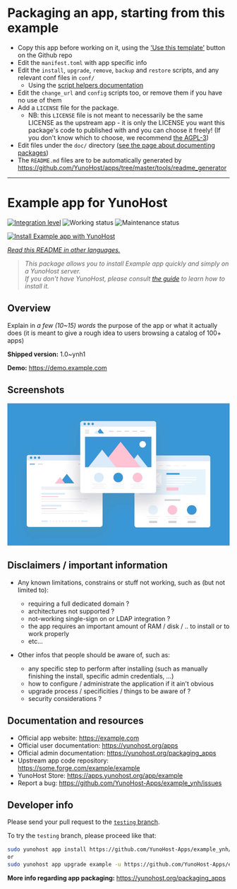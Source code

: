 # Packaging an app, starting from this example

- Copy this app before working on it, using the ['Use this template'](https://github.com/new?template_name=example_ynh&template_owner=YunoHost) button on the Github repo
- Edit the `manifest.toml` with app specific info
- Edit the `install`, `upgrade`, `remove`, `backup` and `restore` scripts, and any relevant conf files in `conf/`
  - Using the [script helpers documentation](https://yunohost.org/packaging_apps_helpers)
- Edit the `change_url` and `config` scripts too, or remove them if you have no use of them
- Add a `LICENSE` file for the package.
  - NB: this `LICENSE` file is not meant to necessarily be the same LICENSE as the upstream app - it is only the LICENSE you want this package's code to published with and you can choose it freely! (If you don't know which to choose, we recommend [the AGPL-3](https://www.gnu.org/licenses/agpl-3.0.txt))
- Edit files under the `doc/` directory ([see the page about documenting packages](https://yunohost.org/packaging_app_doc))
- The `README.md` files are to be automatically generated by <https://github.com/YunoHost/apps/tree/master/tools/readme_generator>

---
<!--
N.B.: This README was automatically generated by <https://github.com/YunoHost/apps/tree/master/tools/readme_generator>
It shall NOT be edited by hand.
-->

# Example app for YunoHost

[![Integration level](https://dash.yunohost.org/integration/example.svg)](https://dash.yunohost.org/appci/app/example) ![Working status](https://ci-apps.yunohost.org/ci/badges/example.status.svg) ![Maintenance status](https://ci-apps.yunohost.org/ci/badges/example.maintain.svg)

[![Install Example app with YunoHost](https://install-app.yunohost.org/install-with-yunohost.svg)](https://install-app.yunohost.org/?app=example)

*[Read this README in other languages.](./ALL_README.md)*

> *This package allows you to install Example app quickly and simply on a YunoHost server.*  
> *If you don't have YunoHost, please consult [the guide](https://yunohost.org/install) to learn how to install it.*

## Overview

Explain in *a few (10~15) words* the purpose of the app or what it actually does (it is meant to give a rough idea to users browsing a catalog of 100+ apps)

**Shipped version:** 1.0~ynh1

**Demo:** <https://demo.example.com>

## Screenshots

![Screenshot of Example app](./doc/screenshots/example.jpg)

## Disclaimers / important information

* Any known limitations, constrains or stuff not working, such as (but not limited to):
    * requiring a full dedicated domain ?
    * architectures not supported ?
    * not-working single-sign on or LDAP integration ?
    * the app requires an important amount of RAM / disk / .. to install or to work properly
    * etc...

* Other infos that people should be aware of, such as:
    * any specific step to perform after installing (such as manually finishing the install, specific admin credentials, ...)
    * how to configure / administrate the application if it ain't obvious
    * upgrade process / specificities / things to be aware of ?
    * security considerations ?

## Documentation and resources

- Official app website: <https://example.com>
- Official user documentation: <https://yunohost.org/apps>
- Official admin documentation: <https://yunohost.org/packaging_apps>
- Upstream app code repository: <https://some.forge.com/example/example>
- YunoHost Store: <https://apps.yunohost.org/app/example>
- Report a bug: <https://github.com/YunoHost-Apps/example_ynh/issues>

## Developer info

Please send your pull request to the [`testing` branch](https://github.com/YunoHost-Apps/example_ynh/tree/testing).

To try the `testing` branch, please proceed like that:

```bash
sudo yunohost app install https://github.com/YunoHost-Apps/example_ynh/tree/testing --debug
or
sudo yunohost app upgrade example -u https://github.com/YunoHost-Apps/example_ynh/tree/testing --debug
```

**More info regarding app packaging:** <https://yunohost.org/packaging_apps>
